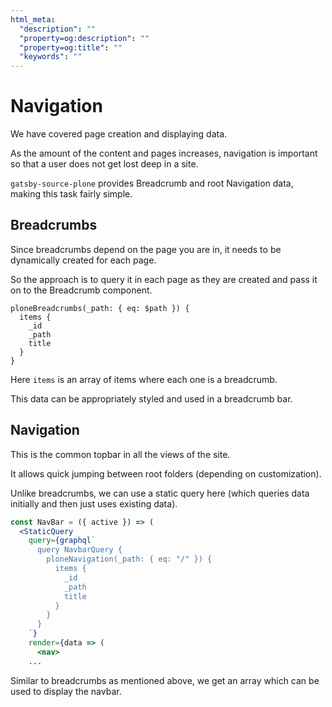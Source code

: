 ```yaml
---
html_meta:
  "description": ""
  "property=og:description": ""
  "property=og:title": ""
  "keywords": ""
---
```


# Navigation

We have covered page creation and displaying data.

As the amount of the content and pages increases, navigation is important so that a user does not get lost deep in a site.

`gatsby-source-plone` provides Breadcrumb and root Navigation data, making this task fairly simple.

## Breadcrumbs

Since breadcrumbs depend on the page you are in, it needs to be dynamically created for each page.

So the approach is to query it in each page as they are created and pass it on to the Breadcrumb component.

```text
ploneBreadcrumbs(_path: { eq: $path }) {
  items {
    _id
    _path
    title
  }
}
```

Here `items` is an array of items where each one is a breadcrumb.

This data can be appropriately styled and used in a breadcrumb bar.

## Navigation

This is the common topbar in all the views of the site.

It allows quick jumping between root folders (depending on customization).

Unlike breadcrumbs, we can use a static query here (which queries data initially and then just uses existing data).

```jsx
const NavBar = ({ active }) => (
  <StaticQuery
    query={graphql`
      query NavbarQuery {
        ploneNavigation(_path: { eq: "/" }) {
          items {
            _id
            _path
            title
          }
        }
      }
    `}
    render={data => (
      <nav>
    ...
```

Similar to breadcrumbs as mentioned above, we get an array which can be used to display the navbar.
